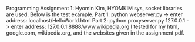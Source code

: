 Programming Assignment 1: Hyomin Kim, HYOMKIM
sys, socket libraries are used.
Below is the test example.
Part 1: python webserver.py -> enter address: localhost/HelloWorld.html
Part 2: python proxyserver.py 127.0.0.1 -> enter address: 127.0.0.1:8888/www.wikipedia.org
I tested for my html, google.com, wikipedia.org, and the websites given in the assignment pdf.
